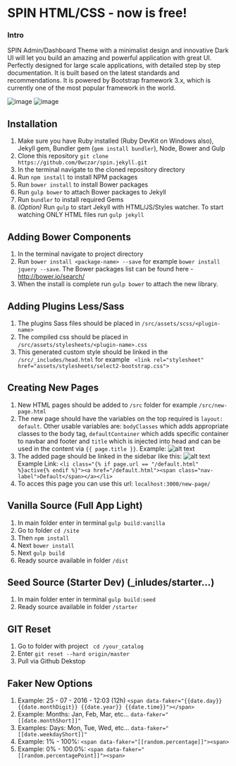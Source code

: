 # SPIN HTML/CSS - now is free!

### Intro
SPIN Admin/Dashboard Theme with a minimalist design and innovative Dark UI will let you build an amazing and powerful application with great UI. Perfectly designed for large scale applications, with detailed step by step documentation.
It is built based on the latest standards and recommendations. It is powered by Bootstrap framework 3.x, which is currently one of the most popular framework in the world.

![image](https://user-images.githubusercontent.com/2330394/62898082-fd889500-bd54-11e9-83db-31b2ef5a8340.png)
![image](https://user-images.githubusercontent.com/2330394/62898026-d0d47d80-bd54-11e9-852e-df8213ea1ea9.png)

## Installation
1. Make sure you have Ruby installed (Ruby DevKit on Windows also), Jekyll gem, Bundler gem (`gem install bundler`),  Node, Bower and Gulp
2. Clone this repository `git clone https://github.com/0wczar/spin.jekyll.git`
3. In the terminal navigate to the cloned repository directory
4. Run `npm install` to install NPM packages
5. Run `bower install` to install Bower packages
6. Run `gulp bower` to attach Bower packages to Jekyll
7. Run `bundler` to install required Gems
8. *(Option)* Run `gulp` to start Jekyll with HTML/JS/Styles watcher. To start watching ONLY HTML files run `gulp jekyll`


## Adding Bower Components
1. In the terminal navigate to project directory
2. Run `bower install <package-name> --save` for example `bower install jquery --save`. The Bower packages list can be found here - http://bower.io/search/
3. When the install is complete run `gulp bower` to attach the new library.


## Adding Plugins Less/Sass
1. The plugins Sass files should be placed in `/src/assets/scss/<plugin-name>`
2. The compiled css should be placed in `/src/assets/stylesheets/<plugin-name>.css`
3. This generated custom style should be linked in the `/src/_includes/head.html` for example ` <link rel="stylesheet" href="assets/stylesheets/select2-bootstrap.css">`


## Creating New Pages
1. New HTML pages should be added to `/src` folder for example `/src/new-page.html`
2. The new page should have the variables on the top required is `layout: default`. Other usable variables are: `bodyClasses` which adds appropriate classes to the body tag, `defaultContainer` which adds specific container to navbar and footer and `title` which is injected into head and can be used in the content via `{{ page.title }}`. Example: ![alt text](http://content.screencast.com/users/unskilled/folders/Jing/media/1571975c-ddf0-4013-8543-7fabd7a25cc9/2016-05-23_1527.png)
3. The added page should be linked in the sidebar like this: 
![alt text](http://content.screencast.com/users/unskilled/folders/Jing/media/8cc6b248-731d-422e-a123-13111a2ab57a/2016-05-24_1153.png "Sidebar Link Example") Example Link: `<li class="{% if page.url == "/default.html" %}active{% endif %}"><a href="/default.html"><span class="nav-label">Default</span></a></li>`
4. To acces this page you can use this url: `localhost:3000/new-page/`

## Vanilla Source (Full App Light)
1. In main folder enter in terminal `gulp build:vanilla`
2. Go to folder `cd /site`
3. Then `npm install`
4. Next `bower install`
5. Next `gulp build`
6. Ready source available in folder `/dist`

## Seed Source (Starter Dev) (_inludes/starter...)
1. In main folder enter in terminal `gulp build:seed`
2. Ready source available in folder `/starter` 

## GIT Reset
1. Go to folder with project ` cd /your_catalog`
2. Enter `git reset --hard origin/master`
3. Pull via Github Dekstop

## Faker New Options
1. Example: 25 - 07 - 2016 - 12:03 (12h) `<span data-faker="{{date.day}} {{date.monthDigit}} {{date.year}} {{date.time}}"></span>`
2. Example: Months: Jan, Feb, Mar, etc... `data-faker="[[date.monthShort]]"`
3. Examples: Days: Mon, Tue, Wed, etc... `data-faker="[[date.weekdayShort]]"`
4. Example: 1% - 100%: `<span data-faker="[[random.percentage]]"><span>`
5. Example: 0% - 100.0%: `<span data-faker="[[random.percentagePoint]]"><span>`
